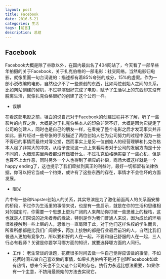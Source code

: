```yaml
---
layout: post
title: Facebook
date: 2016-5-21
categories: 生活
tags: [前言]
description: 总结
---
```


## Facebook

Facebook大概是除了谷歌以外，在国内最出名了404网站了，今天看了一部早些年拍摄的关于Facebook，关于扎克伯格的一部电影：社交网络。当然电影归电影，就像里面一句台词说的：描述都有着85%夸张的成分，15%的虚假。作为一部小说改编的电影，自然也少不了一些原创的东西，比如两位创始人之间的关系，比如网站创建的契机，不过导演很好完成了电影，赋予了生活以上的东西却又没有脱离生活，就像扎克伯格很好的创建了这个公司一样。

* 误解

在看这部电影之前，坦白的说自己对于Facebook的创建过程并不了解，听了一些影片的内容之后，大概是对于扎克伯格本人的印象非常不好，大概是因为它提走了公司的创建人，同时也是自己的朋友一样，在看完了整个电影之后才发现事实并非如此，影片经过一些夸张的手段描述了两位创始人在为公司努力的过程中因为一些不得已的事情而最终对簿公堂，然而事实上是另一位创始人的经营理解和扎克伯格本人起了非常大的冲突，从给予变现这一点上来看两者对于公司的发展方向是十分不同的，大概现实里两者都没有做错什么，不过扎克伯格确实耍了一些心机，但是也算不上太作恶，同时另外一个人也得到了相应的补偿，商场大概这样就是一个happy ending了，这也提示了我们牵扯到真正的利益时，最好一切都留有法律依据，你可以把它当成一个约束，或许有了这些东西的存在，事情才不会往坏的方面发展。

* 眼光

片中有一些和Napster创始人的关系，其实导演是为了激化前面两人的关系而安排的桥段，不过作为生活里的事情来说，也是有一些启示，就是在你的生活和思维相对的固定时，你需要一个思想上更为广阔的人来帮助你打破一些思维上的桎梏，这也就是人们常说的近朱者赤的缘故，特别是作为我们普通人来说，因为成长的环境很难接触到一些上层的人，思维也一直局限于此，对于他们这样名校的学生而言，所看所想都是比我们广阔很多，再加上接触的都是行业最后前沿的人，自然比我们普通人更加有竞争力，所以要和好的人在一起，不要和自己舒服的人在一起，三人行必有我师？关键是你要学习哪方面的知识，就要选择哪方面的人同行。

* 工作：
老生常谈的话题，花费很多时间去做一件自己觉得应该做的事情，不如花费时间去做自己喜欢做的事情，如果扎克伯格不是对于创建Facebook如此有热情，想来今天也不会又这个公司的存在。执行力永远比想法重要，如果你有一个主意，不妨用最原始的方法去实现它。











